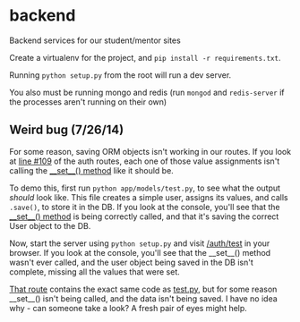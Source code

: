 backend
=======

Backend services for our student/mentor sites

Create a virtualenv for the project, and `pip install -r requirements.txt`.

Running `python setup.py` from the root will run a dev server.

You also must be running mongo and redis (run `mongod` and `redis-server` if the processes aren't running on their own)


Weird bug (7/26/14)
-------------------

For some reason, saving ORM objects isn't working in our routes. If you look at [line #109](https://github.com/gopilot/backend/blob/bee4d092d01f282a8921e8aacf90a566f32328f6/app/auth/__init__.py#L109) of the auth routes, each one of those value assignments isn't calling the [\_\_set\_\_() method](https://github.com/gopilot/backend/blob/bee4d092d01f282a8921e8aacf90a566f32328f6/app/models/humongolus/__init__.py#L270) like it should be.

To demo this, first run `python app/models/test.py`, to see what the output _should_ look like. This file creates a simple user, assigns its values, and calls `.save()`, to store it in the DB. If you look at the console, you'll see that the [\_\_set\_\_() method](https://github.com/gopilot/backend/blob/bee4d092d01f282a8921e8aacf90a566f32328f6/app/models/humongolus/__init__.py#L270) is being correctly called, and that it's saving the correct User object to the DB.

Now, start the server using `python setup.py` and visit [/auth/test](http://localhost:5000/auth/test) in your browser. If you look at the console, you'll see that the \_\_set\_\_() method wasn't ever called, and the user object being saved in the DB isn't complete, missing all the values that were set.

[That route](https://github.com/gopilot/backend/blob/bee4d092d01f282a8921e8aacf90a566f32328f6/app/auth/__init__.py#L106) contains the exact same code as [test.py](https://github.com/gopilot/backend/blob/bee4d092d01f282a8921e8aacf90a566f32328f6/app/models/test.py), but for some reason \_\_set\_\_() isn't being called, and the data isn't being saved. I have no idea why - can someone take a look? A fresh pair of eyes might help.
